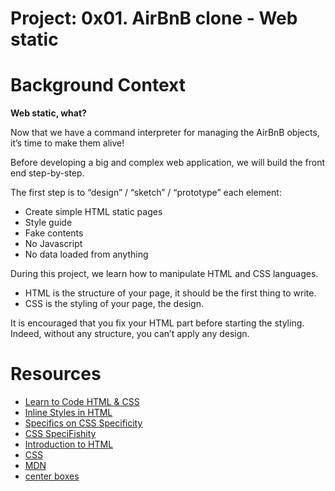 # Project: 0x01. AirBnB clone - Web static

# __Background Context__
__Web static, what?__

Now that we have a command interpreter for managing the AirBnB objects, it’s time to make them alive!

Before developing a big and complex web application, we will build the front end step-by-step.

The first step is to “design” / “sketch” / “prototype” each element:

- Create simple HTML static pages
- Style guide
- Fake contents
- No Javascript
- No data loaded from anything

During this project, we learn how to manipulate HTML and CSS languages.

- HTML is the structure of your page, it should be the first thing to write.
- CSS is the styling of your page, the design.

It is encouraged that you fix your HTML part before starting the styling. Indeed, without any structure, you can’t apply any design.


# __Resources__

- [Learn to Code HTML & CSS](https://learn.shayhowe.com/html-css/)
- [Inline Styles in HTML](https://www.codecademy.com/article/html-inline-styles)
- [Specifics on CSS Specificity](https://css-tricks.com/specifics-on-css-specificity/)
- [CSS SpeciFishity](https://specifishity.com/specifishity.pdf)
- [Introduction to HTML](https://developer.mozilla.org/en-US/docs/Learn/HTML/Introduction_to_HTML)
- [CSS](https://developer.mozilla.org/en-US/docs/Learn/CSS)
- [MDN](https://developer.mozilla.org/en-US/)
- [center boxes](https://css-tricks.com/centering-css-complete-guide/)

